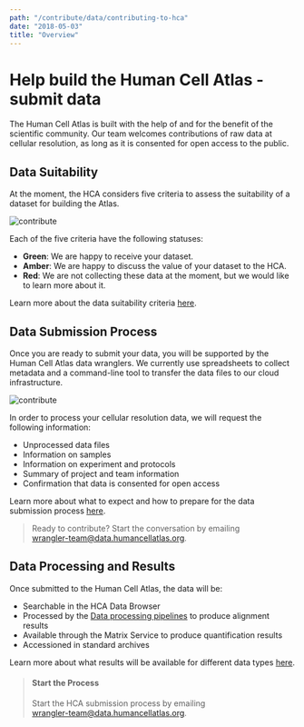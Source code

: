 ```yaml
---
path: "/contribute/data/contributing-to-hca"
date: "2018-05-03"
title: "Overview"
---
```


# Help build the Human Cell Atlas - submit data

The Human Cell Atlas is built with the help of and for the benefit of the scientific community. Our team welcomes contributions of raw data at cellular resolution, as long as it is consented for open access to the public.

## Data Suitability

At the moment, the HCA considers five criteria to assess the suitability of a dataset for building the Atlas.

![contribute](../_images/data-suitability.png)

Each of the five criteria have the following statuses:

- **Green**: We are happy to receive your dataset.
- **Amber**: We are happy to discuss the value of your dataset to the HCA.
- **Red**: We are not collecting these data at the moment, but we would like to learn more about it.

Learn more about the data suitability criteria [here](/contribute/contributing-data-suitability).

## Data Submission Process

Once you are ready to submit your data, you will be supported by the Human Cell Atlas data wranglers. We currently use spreadsheets to collect metadata and a command-line tool to transfer the data files to our cloud infrastructure. 

![contribute](../_images/contribute.png)

In order to process your cellular resolution data, we will request the following information:

- Unprocessed data files
- Information on samples
- Information on experiment and protocols
- Summary of project and team information
- Confirmation that data is consented for open access

Learn more about what to expect and how to prepare for the data submission process [here](/contribute/contributing-expect-prepare).

> Ready to contribute? Start the conversation by emailing\
> [wrangler-team@data.humancellatlas.org](mailto:wrangler-team@data.humancellatlas.org).

## Data Processing and Results

Once submitted to the Human Cell Atlas, the data will be: 
 
- Searchable in the <link-to-browser relativeLink="/projects">HCA Data Browser</link-to-browser>
- Processed by the [Data processing pipelines](/pipelines) to produce alignment results
- Available through the Matrix Service to produce quantification results
- Accessioned in standard archives

Learn more about what results will be available for different data types [here](/contribute/contributing-data-processing-results).

> #### Start the Process
> Start the HCA submission process by emailing\
> [wrangler-team@data.humancellatlas.org](mailto:wrangler-team@data.humancellatlas.org).
